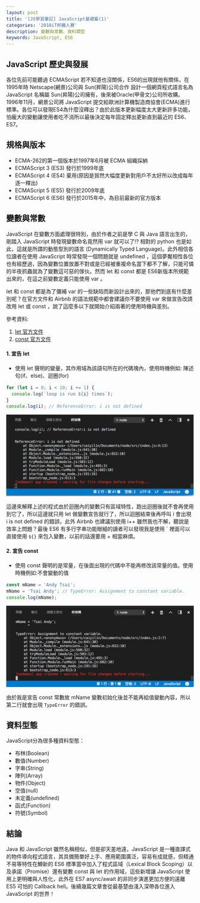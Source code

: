 ```yaml
---
layout: post
title: '[JS學習筆記] JavaScript基礎篇(1)'
categories: '2018iT邦鐵人賽'
description: 變數與常數、資料類型
keywords: JavaScript, ES6
---
```


## JavaScript 歷史與發展
各位先前可能聽過 ECMAScript 若不知道也沒關係，ES6的出現就他有關係，在1995年時 Netscape(網景)公司與 Sun(昇陽)公司合作 設計一個網頁程式語言名為 JavaScript 名稱屬 Sun(昇陽)公司擁有，後來被Oracle(甲骨文)公司所收購。1996年11月，網景公司將 JavaScript 提交給歐洲計算機製造商協會(ECMA)進行標準。各位可以發現ES4為什麼沒釋出？由於此版本更新幅度太大更新許多功能，怕龐大的變動讓使用者吃不消所以最後決定每年固定釋出更新直到最近的 ES6、ES7。

## 規格與版本
- ECMA-262的第一個版本於1997年6月被 ECMA 組織採納
- ECMAScript 3 (ES3) 發行於1999年底
- ECMAScript 4 (ES4) 棄用(原因是貿然大幅度更新對用戶不太好所以改成每年逐一釋出)
- ECMAScript 5 (ES5) 發行於2009年底
- ECMAScript 6 (ES6) 發行於2015年中，為目前最新的官方版本


## 變數與常數
JavaScript 在變數方面處理很特別，由於作者之前是學 C 與 Java 語言出生的，剛踏入 JavaScript 時發現變數命名竟然用 var 就可以了!? 相對的 python 也是如此，這就是所謂的動態型別的語言 (Dynamically Typed Language)。此外相信各位讀者在使用 JavaScript 時常發現一個問題就是 undefined ，這個夢魘相性各位也有經歷過，因為變數位置放置不對或是已經被重複命名當下都不了解，只能可憐的半夜抓蟲就為了變數這可惡的傢伙。然而 let 和 const 都是 ES6新版本所規範出來的，在這之前變數定義只能使用 var 。

let 和 const 都是為了彌補 var 的一些缺陷而新設計出來的，那他們到底有什麼差別呢？在官方文件和 Airbnb 的語法規範中都會建議你不要使用 var 來做宣告改請改用 let 或 const ，說了這麼多以下就開始介紹兩著的使用時機與差別。

參考資料:
1. [let 官方文件](https://developer.mozilla.org/en-US/docs/Web/JavaScript/Reference/Statements/let)
2. [const 官方文件](https://developer.mozilla.org/en-US/docs/Web/JavaScript/Reference/Statements/const)

#### 1. 宣告 let 
  - 使用 let 聲明的變量，其作用域為該語句所在的代碼塊內，使用時機例如: 陳述句(if、else)、迴圈(for)

```js
for (let i = 0; i < 10; i += 1) {
  console.log(`loop is run ${i} times`);
}
console.log(i); // ReferenceError: i is not defined
```

<img src="/images/posts/it2018/img1061218-1.png">

這邊來解釋上述的程式由於迴圈內的變數只有區域特性，跑出迴圈後就不會再使用到它了，所以這邊就只用 let 做變數宣告就行了，所以迴圈結束後再呼叫 i 會出現 i is not defined 的錯誤，此外 Airbnb 也建議別使用 i++ 雖然我也不解，聽說是效率上問題？最後 ES6 有多行字串功能眼細的讀者可以發現我是使用 \` 裡面可以直接使用 `${}` 來包入變數，以前的話還要用 + 相當麻煩。

#### 2. 宣告 const

  - 使用 const 聲明的是常量，在後面出現的代碼中不能再修改該常量的值。使用時機例如:不會變動的值

```js
const mName = 'Andy Tsai';
mName = 'Tsai Andy'; // TypeError: Assignment to constant variable.
console.log(mName);
```
<img src="/images/posts/it2018/img1061218-2.png">

由於我是宣告 const 常數故 mName 變數初始化後並不能再給值變動內容，所以第二行就會出現 `TypeError` 的錯誤。

## 資料型態

JavaScript分為很多種資料型態：
- 布林(Boolean)
- 數值(Number)
- 字串(String)
- 陣列(Array)
- 物件(Object)
- 空值(null)
- 未定義(undefined)
- 函式(Function)
- 符號(Symbol)

## 結論
Java 和 JavaScript 雖然名稱相似，但是卻天差地遠，JavaScript 是一種直譯式的物件導向程式語言，其具備簡單好上手、應用範圍廣泛，容易有成就感，但精通不易等特性在鱒新的 ES6 標準當中加入了程式區域（Lexical Block Scoping）以及承諾（Promise）還有變數 const 與 let 的作用域，這些新增讓 JavaScript 使用上更明確與人性化，此外在 ES7 async/await 的非同步演進更加方便的遠離 ES5 可怕的 Callback hell。後續幾篇文章會從最基楚由淺入深帶各位進入 JavaScript 的世界！
